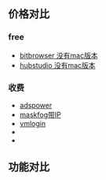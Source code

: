 


## 价格对比
### free
- [bitbrowser 没有mac版本](https://www.bitbrowser.cn/price/)
- [hubstudio 没有mac版本](https://www.hubstudio.cn/)

### 收费
- [adspower](https://www.adspower.com/pricing)
- [maskfog带IP](https://www.maskfog.com/price.html)
- [vmlogin](https://www.vmlogin.com.cn/pricing.html)
- []()
- []()

## 功能对比



